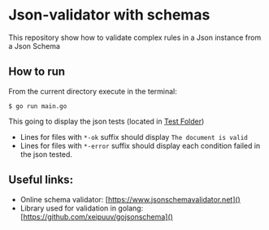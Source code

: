 # Json-validator with schemas
This repository show how to validate complex rules in a Json instance from a Json Schema

## How to run
From the current directory execute in the terminal:   
```
$ go run main.go
```
This going to display the json tests (located in [Test Folder](json-test))   
- Lines for files with `*-ok` suffix should display `The document is valid`   
- Lines for files with `*-error` suffix should display each condition failed in the json tested.

## Useful links:
- Online schema validator: [https://www.jsonschemavalidator.net]()
- Library used for validation in golang: [https://github.com/xeipuuv/gojsonschema]()